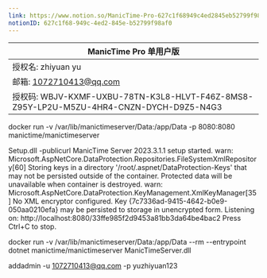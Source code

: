 ```yaml
---
link: https://www.notion.so/ManicTime-Pro-627c1f68949c4ed2845eb52799f98af0
notionID: 627c1f68-949c-4ed2-845e-b52799f98af0
---
```

| <p style="text-align:center;margin:0">ManicTime Pro 单用户版</p> |
| -- |
| <span style="font-family:.PingFangSC-Regular;">授权名</span>: zhiyuan yu |
| <span style="font-family:.PingFangSC-Regular;">邮箱</span>: <a href="mailto:1072710413@qq.com" rel="noopener" class="external-link" target="_blank" style="color:#e4afaff;"><u>1072710413@qq.com</u></a> |
| <span style="font-family:.PingFangSC-Regular;">授权码</span>: WBJV-KXMF-UXBU-78TN-K3L8-HLVT-F46Z-8MS8-Z95Y-LP2U-M5ZU-4HR4-CNZN-DYCH-D9Z5-N4G3 |




docker run -v /var/lib/manictimeserver/Data:/app/Data -p 8080:8080 manictime/manictimeserver


Setup.dll -publicurl
ManicTime Server 2023.3.1.1 setup started.
warn: Microsoft.AspNetCore.DataProtection.Repositories.FileSystemXmlRepository[60]
      Storing keys in a directory '/root/.aspnet/DataProtection-Keys' that may not be persisted outside of the container. Protected data will be unavailable when container is destroyed.
warn: Microsoft.AspNetCore.DataProtection.KeyManagement.XmlKeyManager[35]
      No XML encryptor configured. Key {7c7336ad-9415-4642-b0e9-050aa0210efa} may be persisted to storage in unencrypted form.
Listening on: http://localhost:8080/33ffe985f2d9453a81bb3da64be4bac2
Press Ctrl+C to stop.



docker run -v /var/lib/manictimeserver/Data:/app/Data --rm --entrypoint dotnet  manictime/manictimeserver ManicTimeServer.dll 

addadmin -u 1072710413@qq.com -p yuzhiyuan123